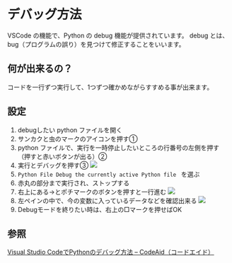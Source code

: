 # デバッグ方法

VSCode の機能で、Python の debug 機能が提供されています。
debug とは、 bug（プログラムの誤り）を見つけて修正することをいいます。

## 何が出来るの？

コードを一行ずつ実行して、1つずつ確かめながらすすめる事が出来ます。

## 設定

1. debugしたい python ファイルを開く
1. サンカクと虫のマークのアイコンを押す①
1. python ファイルで、実行を一時停止したいところの行番号の左側を押す（押すと赤いボタンが出る）②
1. 実行とデバッグを押す③
    ![](https://i.imgur.com/QNXU4Sd.jpg)
1. `Python File Debug the currently active Python file ` を選ぶ
1. 赤丸の部分まで実行され、ストップする
1. 右上にある→とポチマークのボタンを押すと一行進む
    ![](https://i.imgur.com/5ysmxwK.jpg)
1. 左ペインの中で、今の変数に入っているデータなどを確認出来る
    ![](https://i.imgur.com/8vLiFwF.jpg)
1. Debugモードを終りたい時は、右上の□マークを押せばOK

## 参照

[Visual Studio CodeでPythonのデバッグ方法 – CodeAid（コードエイド）](https://codeaid.jp/vscode-py-debug/)
